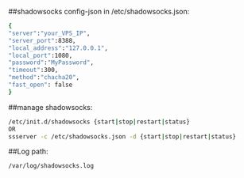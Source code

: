 ##shadowsocks config-json in /etc/shadowsocks.json:
```bash
{
"server":"your_VPS_IP",
"server_port":8388,
"local_address":"127.0.0.1",
"local_port":1080,
"password":"MyPassword",
"timeout":300,
"method":"chacha20",
"fast_open": false
}
```
##manage shadowsocks:
```bash
/etc/init.d/shadowsocks {start|stop|restart|status}
OR
ssserver -c /etc/shadowsocks.json -d {start|stop|restart|status}
```
##Log path:  
```bash
/var/log/shadowsocks.log  
```
